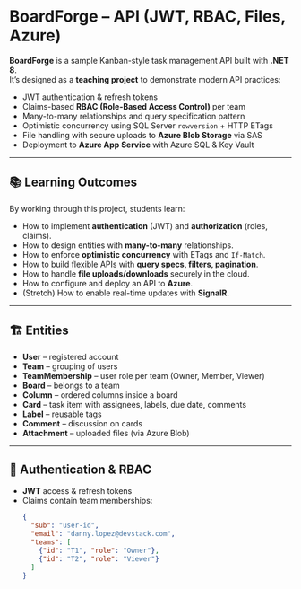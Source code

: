 # BoardForge – API (JWT, RBAC, Files, Azure)

**BoardForge** is a sample Kanban-style task management API built with **.NET 8**.  
It’s designed as a **teaching project** to demonstrate modern API practices:

- JWT authentication & refresh tokens
- Claims-based **RBAC (Role-Based Access Control)** per team
- Many-to-many relationships and query specification pattern
- Optimistic concurrency using SQL Server `rowversion` + HTTP ETags
- File handling with secure uploads to **Azure Blob Storage** via SAS
- Deployment to **Azure App Service** with Azure SQL & Key Vault

---

## 📚 Learning Outcomes

By working through this project, students learn:

- How to implement **authentication** (JWT) and **authorization** (roles, claims).
- How to design entities with **many-to-many** relationships.
- How to enforce **optimistic concurrency** with ETags and `If-Match`.
- How to build flexible APIs with **query specs, filters, pagination**.
- How to handle **file uploads/downloads** securely in the cloud.
- How to configure and deploy an API to **Azure**.
- (Stretch) How to enable real-time updates with **SignalR**.

---

## 🏗 Entities

- **User** – registered account
- **Team** – grouping of users
- **TeamMembership** – user role per team (Owner, Member, Viewer)
- **Board** – belongs to a team
- **Column** – ordered columns inside a board
- **Card** – task item with assignees, labels, due date, comments
- **Label** – reusable tags
- **Comment** – discussion on cards
- **Attachment** – uploaded files (via Azure Blob)

---

## 🔑 Authentication & RBAC

- **JWT** access & refresh tokens
- Claims contain team memberships:
  ```json
  {
    "sub": "user-id",
    "email": "danny.lopez@devstack.com",
    "teams": [
      {"id": "T1", "role": "Owner"},
      {"id": "T2", "role": "Viewer"}
    ]
  }
